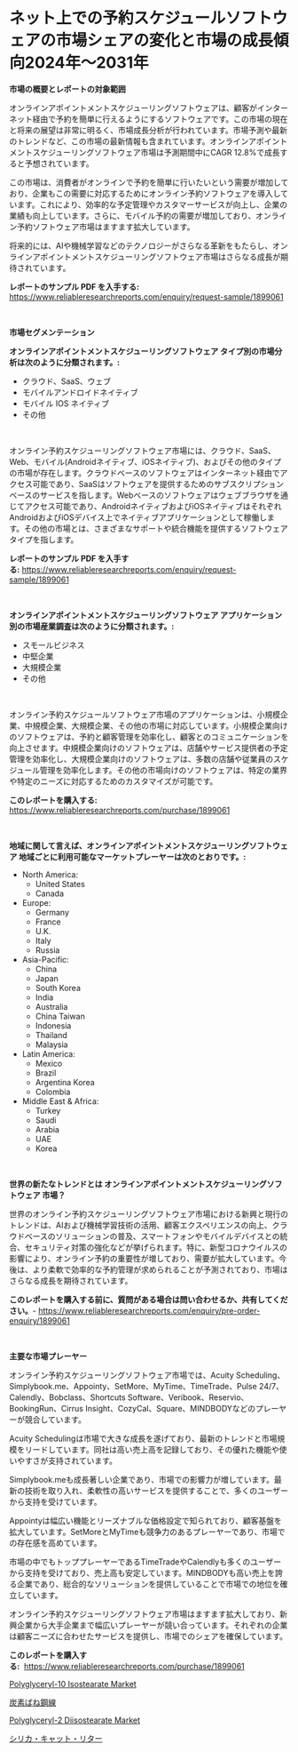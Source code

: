 <p><h1>ネット上での予約スケジュールソフトウェアの市場シェアの変化と市場の成長傾向2024年〜2031年</h1></p><p><strong>市場の概要とレポートの対象範囲</strong></p>
<p><p>オンラインアポイントメントスケジューリングソフトウェアは、顧客がインターネット経由で予約を簡単に行えるようにするソフトウェアです。この市場の現在と将来の展望は非常に明るく、市場成長分析が行われています。市場予測や最新のトレンドなど、この市場の最新情報も含まれています。オンラインアポイントメントスケジューリングソフトウェア市場は予測期間中にCAGR 12.8%で成長すると予想されています。</p><p>この市場は、消費者がオンラインで予約を簡単に行いたいという需要が増加しており、企業もこの需要に対応するためにオンライン予約ソフトウェアを導入しています。これにより、効率的な予定管理やカスタマーサービスが向上し、企業の業績も向上しています。さらに、モバイル予約の需要が増加しており、オンライン予約ソフトウェア市場はますます拡大しています。</p><p>将来的には、AIや機械学習などのテクノロジーがさらなる革新をもたらし、オンラインアポイントメントスケジューリングソフトウェア市場はさらなる成長が期待されています。</p></p>
<p><strong>レポートのサンプル PDF を入手する:</strong> <a href="https://www.reliableresearchreports.com/enquiry/request-sample/1899061">https://www.reliableresearchreports.com/enquiry/request-sample/1899061</a></p>
<p>&nbsp;</p>
<p><strong>市場セグメンテーション</strong></p>
<p><strong>オンラインアポイントメントスケジューリングソフトウェア タイプ別の市場分析は次のように分類されます。:</strong></p>
<p><ul><li>クラウド、SaaS、ウェブ</li><li>モバイルアンドロイドネイティブ</li><li>モバイル IOS ネイティブ</li><li>その他</li></ul></p>
<p>&nbsp;</p>
<p><p>オンライン予約スケジューリングソフトウェア市場には、クラウド、SaaS、Web、モバイル(Androidネイティブ、iOSネイティブ)、およびその他のタイプの市場が存在します。クラウドベースのソフトウェアはインターネット経由でアクセス可能であり、SaaSはソフトウェアを提供するためのサブスクリプションベースのサービスを指します。Webベースのソフトウェアはウェブブラウザを通じてアクセス可能であり、AndroidネイティブおよびiOSネイティブはそれぞれAndroidおよびiOSデバイス上でネイティブアプリケーションとして稼働します。その他の市場とは、さまざまなサポートや統合機能を提供するソフトウェアタイプを指します。</p></p>
<p><strong>レポートのサンプル PDF を入手する:</strong>&nbsp;<a href="https://www.reliableresearchreports.com/enquiry/request-sample/1899061">https://www.reliableresearchreports.com/enquiry/request-sample/1899061</a></p>
<p>&nbsp;</p>
<p><strong> オンラインアポイントメントスケジューリングソフトウェア アプリケーション別の市場産業調査は次のように分類されます。:</strong></p>
<p><ul><li>スモールビジネス</li><li>中堅企業</li><li>大規模企業</li><li>その他</li></ul></p>
<p>&nbsp;</p>
<p><p>オンライン予約スケジュールソフトウェア市場のアプリケーションは、小規模企業、中規模企業、大規模企業、その他の市場に対応しています。小規模企業向けのソフトウェアは、予約と顧客管理を効率化し、顧客とのコミュニケーションを向上させます。中規模企業向けのソフトウェアは、店舗やサービス提供者の予定管理を効率化し、大規模企業向けのソフトウェアは、多数の店舗や従業員のスケジュール管理を効率化します。その他の市場向けのソフトウェアは、特定の業界や特定のニーズに対応するためのカスタマイズが可能です。</p></p>
<p><strong>このレポートを購入する:</strong>&nbsp; <a href="https://www.reliableresearchreports.com/purchase/1899061">https://www.reliableresearchreports.com/purchase/1899061</a></p>
<p>&nbsp;</p>
<p><strong>地域に関して言えば、オンラインアポイントメントスケジューリングソフトウェア 地域ごとに利用可能なマーケットプレーヤーは次のとおりです。:</strong></p>
<p><ul>
    <li>
        North America:
        <ul>
            <li>United States</li>
            <li>Canada</li>
        </ul>
    </li>
    <li>
        Europe:
        <ul>
            <li>Germany</li>
            <li>France</li>
            <li>U.K.</li>
            <li>Italy</li>
            <li>Russia</li>
        </ul>
    </li>
    <li>
        Asia-Pacific:
        <ul>
            <li>China</li>
            <li>Japan</li>
            <li>South Korea</li>
            <li>India</li>
            <li>Australia</li>
            <li>China Taiwan</li>
            <li>Indonesia</li>
            <li>Thailand</li>
            <li>Malaysia</li>
        </ul>
    </li>
    <li>
        Latin America:
        <ul>
            <li>Mexico</li>
            <li>Brazil</li>
            <li>Argentina Korea</li>
            <li>Colombia</li>
        </ul>
    </li>
    <li>
        Middle East & Africa:
        <ul>
            <li>Turkey</li>
            <li>Saudi</li>
            <li>Arabia</li>
            <li>UAE</li>
            <li>Korea</li>
        </ul>
    </li>
    </ul></p>
<p>&nbsp;</p>
<p><strong>世界の新たなトレンドとは オンラインアポイントメントスケジューリングソフトウェア 市場？</strong></p>
<p><p>世界のオンライン予約スケジューリングソフトウェア市場における新興と現行のトレンドは、AIおよび機械学習技術の活用、顧客エクスペリエンスの向上、クラウドベースのソリューションの普及、スマートフォンやモバイルデバイスとの統合、セキュリティ対策の強化などが挙げられます。特に、新型コロナウイルスの影響により、オンライン予約の重要性が増しており、需要が拡大しています。今後は、より柔軟で効率的な予約管理が求められることが予測されており、市場はさらなる成長を期待されています。</p></p>
<p><strong>このレポートを購入する前に、質問がある場合は問い合わせるか、共有してください。</strong>- <a href="https://www.reliableresearchreports.com/enquiry/pre-order-enquiry/1899061">https://www.reliableresearchreports.com/enquiry/pre-order-enquiry/1899061</a></p>
<p>&nbsp;</p>
<p><strong>主要な市場プレーヤー</strong></p>
<p><p>オンライン予約スケジューリングソフトウェア市場では、Acuity Scheduling、Simplybook.me、Appointy、SetMore、MyTime、TimeTrade、Pulse 24/7、Calendly、Bobclass、Shortcuts Software、Veribook、Reservio、BookingRun、Cirrus Insight、CozyCal、Square、MINDBODYなどのプレーヤーが競合しています。</p><p>Acuity Schedulingは市場で大きな成長を遂げており、最新のトレンドと市場規模をリードしています。同社は高い売上高を記録しており、その優れた機能や使いやすさが支持されています。</p><p>Simplybook.meも成長著しい企業であり、市場での影響力が増しています。最新の技術を取り入れ、柔軟性の高いサービスを提供することで、多くのユーザーから支持を受けています。</p><p>Appointyは幅広い機能とリーズナブルな価格設定で知られており、顧客基盤を拡大しています。SetMoreとMyTimeも競争力のあるプレーヤーであり、市場での存在感を高めています。</p><p>市場の中でもトッププレーヤーであるTimeTradeやCalendlyも多くのユーザーから支持を受けており、売上高も安定しています。MINDBODYも高い売上を誇る企業であり、総合的なソリューションを提供していることで市場での地位を確立しています。</p><p>オンライン予約スケジューリングソフトウェア市場はますます拡大しており、新興企業から大手企業まで幅広いプレーヤーが競い合っています。それぞれの企業は顧客ニーズに合わせたサービスを提供し、市場でのシェアを確保しています。</p></p>
<p><strong>このレポートを購入する:</strong>&nbsp;&nbsp;<a href="https://www.reliableresearchreports.com/purchase/1899061">https://www.reliableresearchreports.com/purchase/1899061</a></p>
<p><p><a href="https://github.com/JameTravis/Market-Research-Report-List-4/blob/main/polyglyceryl-10-isostearate-market.md">Polyglyceryl-10 Isostearate Market</a></p><p><a href="https://medium.com/@sashabeier2023/%E7%82%AD%E7%B4%A0%E5%BC%B7%E5%8C%96%E3%82%B9%E3%83%97%E3%83%AA%E3%83%B3%E3%82%B0%E9%8B%BC%E7%B7%9A%E5%B8%82%E5%A0%B4-%E5%B8%82%E5%A0%B4%E3%82%B7%E3%82%A7%E3%82%A2-%E5%B8%82%E5%A0%B4%E3%83%88%E3%83%AC%E3%83%B3%E3%83%89-%E3%81%8A%E3%82%88%E3%81%B3%E5%B0%86%E6%9D%A5%E3%81%AE%E6%88%90%E9%95%B7%E3%81%AE%E6%8E%A2%E6%B1%82-a05b5aee8aee">炭素ばね鋼線</a></p><p><a href="https://github.com/lataunyatinikmelvin59ilbd0dv/Market-Research-Report-List-1/blob/main/polyglyceryl-2-diisostearate-market.md">Polyglyceryl-2 Diisostearate Market</a></p><p><a href="https://medium.com/@gregoriookeefe2023/%E3%82%B7%E3%83%AA%E3%82%AB%E3%82%AD%E3%83%A3%E3%83%83%E3%83%88%E3%83%AA%E3%82%BF%E3%83%BC%E3%83%9E%E3%83%BC%E3%82%B1%E3%83%83%E3%83%88%E3%81%AE%E6%B4%9E%E5%AF%9F-%E5%B8%82%E5%A0%B4%E5%8B%95%E5%90%91-%E6%88%90%E9%95%B7-2024%E5%B9%B4%E3%81%8B%E3%82%892031%E5%B9%B4%E3%81%BE%E3%81%A7%E3%81%AE%E4%BA%88%E6%B8%AC-2864ea7134b1">シリカ・キャット・リター</a></p></p>